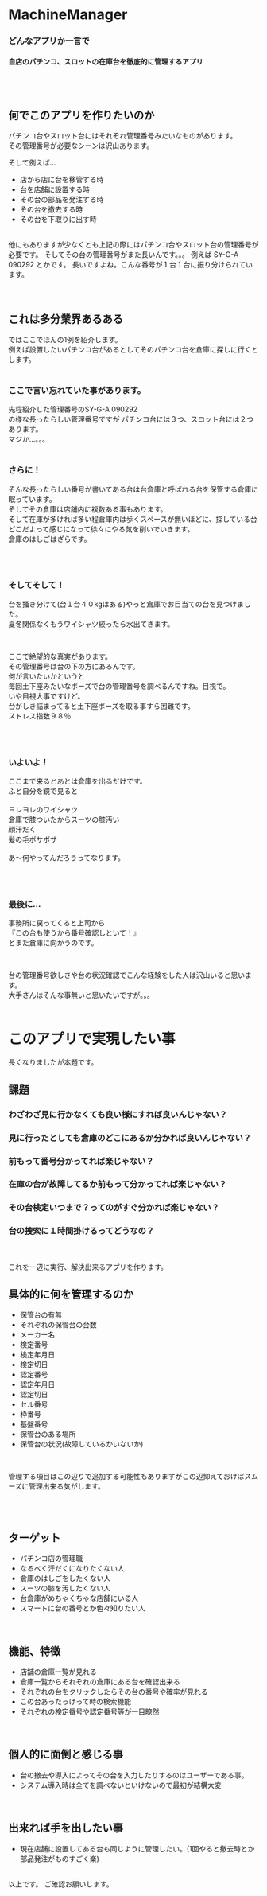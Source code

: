 # MachineManager

### どんなアプリか一言で
#### 自店のパチンコ、スロットの在庫台を徹底的に管理するアプリ
<br/>
<br/>

## 何でこのアプリを作りたいのか
パチンコ台やスロット台にはそれぞれ管理番号みたいなものがあります。  
その管理番号が必要なシーンは沢山あります。  

そして例えば…
  
- 店から店に台を移管する時
- 台を店舗に設置する時
- その台の部品を発注する時
- その台を撤去する時
- その台を下取りに出す時
<br>  
他にもありますが少なくとも上記の際にはパチンコ台やスロット台の管理番号が必要です。  
そしてその台の管理番号がまた長いんです。。。  
例えば  
SY-G-A 090292  
とかです。  
長いですよね。こんな番号が１台１台に振り分けられています。
<br/>
<br/>
<br/>

## これは多分業界あるある

ではここでほんの1例を紹介します。  
例えば設置したいパチンコ台があるとしてそのパチンコ台を倉庫に探しに行くとします。
<br>
<br>

### ここで言い忘れていた事があります。  

先程紹介した管理番号のSY-G-A 090292  
の様な長ったらしい管理番号ですが
パチンコ台には３つ、スロット台には２つあります。  
マジか…。。。
<br/>
<br/>

### さらに！

そんな長ったらしい番号が書いてある台は台倉庫と呼ばれる台を保管する倉庫に眠っています。  
そしてその倉庫は店舗内に複数ある事もあります。  
そして在庫が多ければ多い程倉庫内は歩くスペースが無いほどに、探している台どこだよって感じになって徐々にやる気を削いでいきます。  
倉庫のはしごはざらです。

<br>
<br>

### そしてそして！

台を掻き分けて(台１台４０kgはある)やっと倉庫でお目当ての台を見つけました。  
夏冬関係なくもうワイシャツ絞ったら水出てきます。
 
<br>
   
ここで絶望的な真実があります。  
その管理番号は台の下の方にあるんです。  
何が言いたいかというと  
毎回土下座みたいなポーズで台の管理番号を調べるんですね。目視で。  
いや目視大事ですけど。  
台がしき詰まってると土下座ポーズを取る事すら困難です。  
ストレス指数９８％

<br>
<br>

### いよいよ！

ここまで来るとあとは倉庫を出るだけです。  
ふと自分を鏡で見ると  
<br>
ヨレヨレのワイシャツ  
倉庫で膝ついたからスーツの膝汚い  
顔汗だく  
髪の毛ボサボサ  
<br/>
あ〜何やってんだろうってなります。

<br/>
<br/>

### 最後に…

事務所に戻ってくると上司から  
『この台も使うから番号確認しといて！』  
とまた倉庫に向かうのです。  

<br/>

台の管理番号欲しさや台の状況確認でこんな経験をした人は沢山いると思います。  
大手さんはそんな事無いと思いたいですが。。。
<br>
<br>

# このアプリで実現したい事

長くなりましたが本題です。

## 課題

### わざわざ見に行かなくても良い様にすれば良いんじゃない？
### 見に行ったとしても倉庫のどこにあるか分かれば良いんじゃない？
### 前もって番号分かってれば楽じゃない？
### 在庫の台が故障してるか前もって分かってれば楽じゃない？
### その台検定いつまで？ってのがすぐ分かれば楽じゃない？
### 台の捜索に１時間掛けるってどうなの？
<br>
<br>
これを一辺に実行、解決出来るアプリを作ります。  

## 具体的に何を管理するのか
- 保管台の有無
- それぞれの保管台の台数
- メーカー名
- 検定番号
- 検定年月日
- 検定切日
- 認定番号
- 認定年月日
- 認定切日
- セル番号
- 枠番号
- 基盤番号
- 保管台のある場所
- 保管台の状況(故障しているかいないか)

<br>

管理する項目はこの辺りで追加する可能性もありますがこの辺抑えておけばスムーズに管理出来る気がします。 

<br>
<br>

## ターゲット

- パチンコ店の管理職
- なるべく汗だくになりたくない人
- 倉庫のはしごをしたくない人
- スーツの膝を汚したくない人
- 台倉庫がめちゃくちゃな店舗にいる人
- スマートに台の番号とか色々知りたい人

</br>

## 機能、特徴

- 店舗の倉庫一覧が見れる
- 倉庫一覧からそれぞれの倉庫にある台を確認出来る
- それぞれの台をクリックしたらその台の番号や確率が見れる
- この台あったっけって時の検索機能
- それぞれの検定番号や認定番号等が一目瞭然

</br>

## 個人的に面倒と感じる事

- 台の撤去や導入によってその台を入力したりするのはユーザーである事。  
- システム導入時は全てを調べないといけないので最初が結構大変

</br>

## 出来れば手を出したい事
- 現在店舗に設置してある台も同じように管理したい。(1回やると撤去時とか部品発注がものすごく楽)

<br>
以上です。  
ご確認お願いします。
